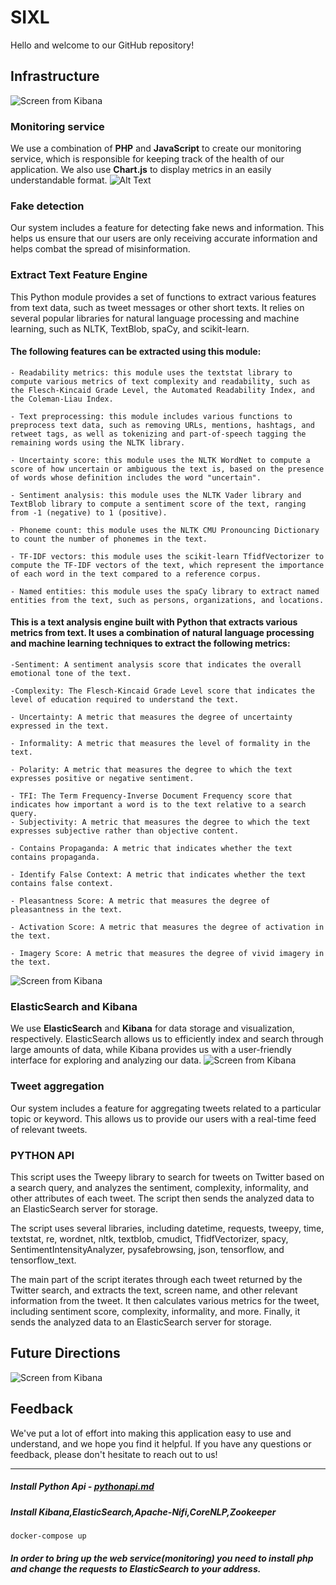 # SIXL 

Hello and welcome to our GitHub repository!

## Infrastructure
![Screen from Kibana](https://i.postimg.cc/sx7qZ3Rn/2023-02-23-10-07-54.jpg)
### Monitoring service

We use a combination of **PHP** and **JavaScript** to create our monitoring service, which is responsible for keeping track of the health of our application. We also use **Chart.js** to display metrics in an easily understandable format.
![Alt Text](https://i.ibb.co/5GZnW8v/monitoring.gif)
### Fake detection

Our system includes a feature for detecting fake news and information. This helps us ensure that our users are only receiving accurate information and helps combat the spread of misinformation.

### Extract Text Feature Engine


This Python module provides a set of functions to extract various features from text data, such as tweet messages or other short texts. It relies on several popular libraries for natural language processing and machine learning, such as NLTK, TextBlob, spaCy, and scikit-learn.

#### The following features can be extracted using this module:

    - Readability metrics: this module uses the textstat library to compute various metrics of text complexity and readability, such as the Flesch-Kincaid Grade Level, the Automated Readability Index, and the Coleman-Liau Index.

    - Text preprocessing: this module includes various functions to preprocess text data, such as removing URLs, mentions, hashtags, and retweet tags, as well as tokenizing and part-of-speech tagging the remaining words using the NLTK library.

    - Uncertainty score: this module uses the NLTK WordNet to compute a score of how uncertain or ambiguous the text is, based on the presence of words whose definition includes the word "uncertain".

    - Sentiment analysis: this module uses the NLTK Vader library and TextBlob library to compute a sentiment score of the text, ranging from -1 (negative) to 1 (positive).

    - Phoneme count: this module uses the NLTK CMU Pronouncing Dictionary to count the number of phonemes in the text.

    - TF-IDF vectors: this module uses the scikit-learn TfidfVectorizer to compute the TF-IDF vectors of the text, which represent the importance of each word in the text compared to a reference corpus.

    - Named entities: this module uses the spaCy library to extract named entities from the text, such as persons, organizations, and locations.


#### This is a text analysis engine built with Python that extracts various metrics from text. It uses a combination of natural language processing and machine learning techniques to extract the following metrics:

    -Sentiment: A sentiment analysis score that indicates the overall emotional tone of the text.

    -Complexity: The Flesch-Kincaid Grade Level score that indicates the level of education required to understand the text.

    - Uncertainty: A metric that measures the degree of uncertainty expressed in the text.
    
    - Informality: A metric that measures the level of formality in the text.
    
    - Polarity: A metric that measures the degree to which the text expresses positive or negative sentiment.
    
    - TFI: The Term Frequency-Inverse Document Frequency score that indicates how important a word is to the text relative to a search query.
    - Subjectivity: A metric that measures the degree to which the text expresses subjective rather than objective content.
    
    - Contains Propaganda: A metric that indicates whether the text contains propaganda.

    - Identify False Context: A metric that indicates whether the text contains false context.

    - Pleasantness Score: A metric that measures the degree of pleasantness in the text.

    - Activation Score: A metric that measures the degree of activation in the text.
    
    - Imagery Score: A metric that measures the degree of vivid imagery in the text.
    
![Screen from Kibana](https://i.postimg.cc/vDFkqR04/2023-02-22-16-28-15.jpg)

### ElasticSearch and Kibana

We use **ElasticSearch** and **Kibana** for data storage and visualization, respectively. ElasticSearch allows us to efficiently index and search through large amounts of data, while Kibana provides us with a user-friendly interface for exploring and analyzing our data.
![Screen from Kibana](https://i.ibb.co/5xfRj4P/kibana.gif)

### Tweet aggregation

Our system includes a feature for aggregating tweets related to a particular topic or keyword. This allows us to provide our users with a real-time feed of relevant tweets.

### PYTHON API
This script uses the Tweepy library to search for tweets on Twitter based on a search query, and analyzes the sentiment, complexity, informality, and other attributes of each tweet. The script then sends the analyzed data to an ElasticSearch server for storage.

The script uses several libraries, including datetime, requests, tweepy, time, textstat, re, wordnet, nltk, textblob, cmudict, TfidfVectorizer, spacy, SentimentIntensityAnalyzer, pysafebrowsing, json, tensorflow, and tensorflow_text.

The main part of the script iterates through each tweet returned by the Twitter search, and extracts the text, screen name, and other relevant information from the tweet. It then calculates various metrics for the tweet, including sentiment score, complexity, informality, and more. Finally, it sends the analyzed data to an ElasticSearch server for storage.

## Future Directions
![Screen from Kibana](https://i.postimg.cc/NMyXsLcr/2023-02-22-16-37-35.jpg)
## Feedback

We've put a lot of effort into making this application easy to use and understand, and we hope you find it helpful. If you have any questions or feedback, please don't hesitate to reach out to us!

---

##### Install Python Api - [pythonapi.md]( pythonapi.md)
##### Install Kibana,ElasticSearch,Apache-Nifi,CoreNLP,Zookeeper
    docker-compose up
##### In order to bring up the web service(monitoring) you need to install php and change the requests to ElasticSearch to your address.
